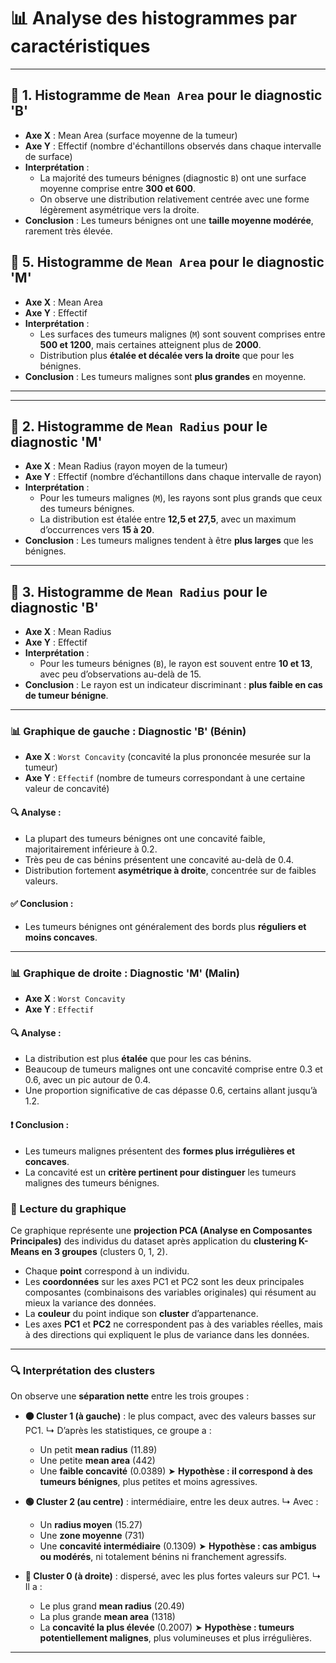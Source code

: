 
# 📊 Analyse des histogrammes par caractéristiques

---

## 🔷 1. Histogramme de `Mean Area` pour le diagnostic 'B'

- **Axe X** : Mean Area (surface moyenne de la tumeur)
- **Axe Y** : Effectif (nombre d'échantillons observés dans chaque intervalle de surface)
- **Interprétation** :
  - La majorité des tumeurs bénignes (diagnostic `B`) ont une surface moyenne comprise entre **300 et 600**.
  - On observe une distribution relativement centrée avec une forme légèrement asymétrique vers la droite.
- **Conclusion** : Les tumeurs bénignes ont une **taille moyenne modérée**, rarement très élevée.


## 🔷 5. Histogramme de `Mean Area` pour le diagnostic 'M'

- **Axe X** : Mean Area
- **Axe Y** : Effectif
- **Interprétation** :
  - Les surfaces des tumeurs malignes (`M`) sont souvent comprises entre **500 et 1200**, mais certaines atteignent plus de **2000**.
  - Distribution plus **étalée et décalée vers la droite** que pour les bénignes.
- **Conclusion** : Les tumeurs malignes sont **plus grandes** en moyenne.

---

---

## 🔷 2. Histogramme de `Mean Radius` pour le diagnostic 'M'

- **Axe X** : Mean Radius (rayon moyen de la tumeur)
- **Axe Y** : Effectif (nombre d’échantillons dans chaque intervalle de rayon)
- **Interprétation** :
  - Pour les tumeurs malignes (`M`), les rayons sont plus grands que ceux des tumeurs bénignes.
  - La distribution est étalée entre **12,5 et 27,5**, avec un maximum d’occurrences vers **15 à 20**.
- **Conclusion** : Les tumeurs malignes tendent à être **plus larges** que les bénignes.

---

## 🔷 3. Histogramme de `Mean Radius` pour le diagnostic 'B'

- **Axe X** : Mean Radius
- **Axe Y** : Effectif
- **Interprétation** :
  - Pour les tumeurs bénignes (`B`), le rayon est souvent entre **10 et 13**, avec peu d’observations au-delà de 15.
- **Conclusion** : Le rayon est un indicateur discriminant : **plus faible en cas de tumeur bénigne**.

---

### 📊 Graphique de gauche : Diagnostic 'B' (Bénin)
- **Axe X** : `Worst Concavity` (concavité la plus prononcée mesurée sur la tumeur)
- **Axe Y** : `Effectif` (nombre de tumeurs correspondant à une certaine valeur de concavité)

#### 🔍 Analyse :
- La plupart des tumeurs bénignes ont une concavité faible, majoritairement inférieure à 0.2.
- Très peu de cas bénins présentent une concavité au-delà de 0.4.
- Distribution fortement **asymétrique à droite**, concentrée sur de faibles valeurs.

#### ✅ Conclusion :
- Les tumeurs bénignes ont généralement des bords plus **réguliers et moins concaves**.

---

### 📊 Graphique de droite : Diagnostic 'M' (Malin)
- **Axe X** : `Worst Concavity`
- **Axe Y** : `Effectif`

#### 🔍 Analyse :
- La distribution est plus **étalée** que pour les cas bénins.
- Beaucoup de tumeurs malignes ont une concavité comprise entre 0.3 et 0.6, avec un pic autour de 0.4.
- Une proportion significative de cas dépasse 0.6, certains allant jusqu’à 1.2.

#### ❗ Conclusion :
- Les tumeurs malignes présentent des **formes plus irrégulières et concaves**.
- La concavité est un **critère pertinent pour distinguer** les tumeurs malignes des tumeurs bénignes.




### 🧭 Lecture du graphique

Ce graphique représente une **projection PCA (Analyse en Composantes Principales)** des individus du dataset après application du **clustering K-Means en 3 groupes** (clusters 0, 1, 2).

* Chaque **point** correspond à un individu.
* Les **coordonnées** sur les axes PC1 et PC2 sont les deux principales composantes (combinaisons des variables originales) qui résument au mieux la variance des données.
* La **couleur** du point indique son **cluster** d’appartenance.
* Les axes **PC1** et **PC2** ne correspondent pas à des variables réelles, mais à des directions qui expliquent le plus de variance dans les données.

---

### 🔍 Interprétation des clusters

On observe une **séparation nette** entre les trois groupes :

* **🟠 Cluster 1 (à gauche)** : le plus compact, avec des valeurs basses sur PC1.
  ↳ D’après les statistiques, ce groupe a :

  * Un petit **mean radius** (11.89)
  * Une petite **mean area** (442)
  * Une **faible concavité** (0.0389)
    ➤ **Hypothèse : il correspond à des tumeurs bénignes**, plus petites et moins agressives.

* **🟢 Cluster 2 (au centre)** : intermédiaire, entre les deux autres.
  ↳ Avec :

  * Un **radius moyen** (15.27)
  * Une **zone moyenne** (731)
  * Une **concavité intermédiaire** (0.1309)
    ➤ **Hypothèse : cas ambigus ou modérés**, ni totalement bénins ni franchement agressifs.

* **🔵 Cluster 0 (à droite)** : dispersé, avec les plus fortes valeurs sur PC1.
  ↳ Il a :

  * Le plus grand **mean radius** (20.49)
  * La plus grande **mean area** (1318)
  * La **concavité la plus élevée** (0.2007)
    ➤ **Hypothèse : tumeurs potentiellement malignes**, plus volumineuses et plus irrégulières.

---
